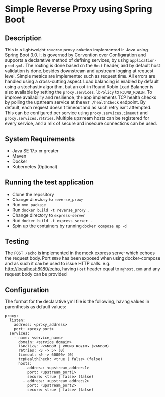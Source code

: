 # Simple Reverse Proxy using Spring Boot

## Description

This is a lightweight reverse proxy solution implemented in Java using Spring Boot 3.0. It is governed by Convention over Configuration and supports a declarative method of defining services, by using `application-prod.yml`.
The routing is done based on the `Host` header, and by default host validation is done, besides downstream and upstream logging at request level. Simple metrics are implemented such as request time.
All errors are handled using a cross-cutting aspect.
Load balancing is enabled by default using a stochastic algorithm, but an opt-in Round Robin Load Balancer is also available by setting the `proxy.services.lbPolicy` to `ROUND_ROBIN`. To improve availability and resilience, the app implements TCP health checks by polling the upstream service at the `GET /healthCheck` endpoint. By default, each request doesn't timeout and as such retry isn't attempted. This can be configured per service using `proxy.services.timeout` and `proxy.services.retries`. Multiple upstream hosts can be registered for every service, and a mix of secure and insecure connections can be used.

## System Requirements

- Java SE 17.x or greater
- Maven
- Docker
- Kubernetes (Optional)

## Running the test application

- Clone the repository
- Change directory to `reverse_proxy`
- Run `mvn package`
- Run `docker build -t reverse_proxy .`
- Change directory to `express-server`
- Run `docker build -t express_server .`
- Spin up the containers by running `docker compose up -d`

## Testing

The `POST /echo` is implemented in the mock express server which echoes the request body. Port `8080` has been exposed when using docker-compose and as such it can be used to issue HTTP calls.
e.g. <http://localhost:8080/echo>, having `Host` header equal to `myhost.com` and any request body can be provided

## Configuration

The format for the declarative yml file is the following, having values in parenthesis as default values:

```
proxy:
  listen:
    address: <proxy_address>
    port: <proxy_port>
  services:
    - name: <service_name>
      domain: <service_domain>
      lbPolicy: <RANDOM | ROUND_ROBIN> (RANDOM)
      retries: <0 -> 5> (0)
      timeout: <0 -> 60000> (0)
      tcpHealthCheck: <true | false> (false)
      hosts:
        - address: <upstream_address1>
          port: <upstream_port1>
          secure: <true | false> (false)
        - address: <upstream_address2>
          port: <upstream_port2>
          secure: <true | false> (false)
```